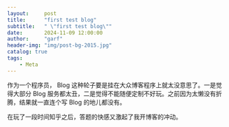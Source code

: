 ```yaml
---
layout:     post
title:      "first test blog"
subtitle:   " \"first test blog\""
date:       2024-11-09 12:00:00
author:     "garf"
header-img: "img/post-bg-2015.jpg"
catalog: true
tags:
    - Meta
---
```


作为一个程序员， Blog 这种轮子要是挂在大众博客程序上就太没意思了。一是觉得大部分 Blog 服务都太丑，二是觉得不能随便定制不好玩。之前因为太懒没有折腾，结果就一直连个写 Blog 的地儿都没有。

在玩了一段时间知乎之后，答题的快感又激起了我开博客的冲动。
